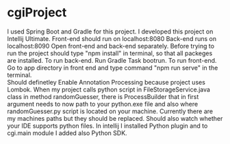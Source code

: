 # cgiProject 
I used Spring Boot and Gradle for this project. 
I developed this project on Intellij Ultimate.
Front-end should run on localhost:8080 
Back-end runs on localhost:8090 
Open front-end and back-end separately. 
Before trying to run the project should type "npm install" in terminal, 
so that all packeges are installed.
To run back-end. Run Gradle Task bootrun. 
To run front-end. Go to app directory in front end and type command "npm run serve" in the terminal.  
Should definetley Enable Annotation Processing because project uses Lombok. 
When my project calls python script in FileStorageService.java class  in method randomGuesser, 
there is ProcessBuilder that in first argument needs to now path to your python.exe file and 
also where randomGuesser.py script is located on your machine. 
Currently there are my machines paths but they should be replaced. 
Should also watch whether your IDE supports python files. 
In intellij I installed Python plugin and to cgi.main module I added also Python SDK. 

